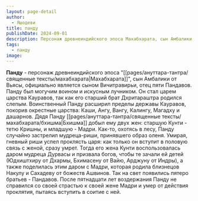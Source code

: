 ```yaml
---
layout: page-detail
author:
  - Яшодеви
title: панду
publishDate: 2024-09-01
description: Персонаж древнеиндийского эпоса Махабхарата, сын Амбалики от Вьясы, официально является сыном Вичитравирьи, отец пяти Пандавов. Панду был могучим воином и искусным лучником. Он стал царем царства Кауравов, так как его старший брат Дхритараштра родился слепым. Воинственный Панду расширил пределы державы Кауравов, покорив окрестные царства Каши, Ангу, Вангу, Калингу, Магадху и дашарнов. Дядя Панду Бхишма добыл ему двух жен старшую Кунти - тетю Кришны, и младшую - Мадри. Как-то, охотясь в лесу, Панду случайно застрелил мудреца-риши, принявшего образ оленя. Умирая, гневный риши успел проклясть царя как только он вступит в половую связь с женой, сразу умрет. Тогда его жена Кунти воспользовалась даром мудреца Дурвасы и призвала богов, чтобы те зачали ей детей (Юдхиштхиру от Дхармы, Бхимасену от Ваю, Арджуну от Индры), а также поделилась этим даром с Мадри, которая родила близнецов Накулу и Сахадеву от божеств Ашвинов. Так на свет появились пятеро братьев - Пандавов. После пятнадцати лет воздержания Панду не справился со своей страстью к своей жене Мадри и умер от действия проклятия, пытаясь вступить в соитие с ней.
tags:
  - панду
image:
---
```

**Панду** - персонаж древнеиндийского эпоса "[[pages/ануттара-тантра/священные тексты/махабхарата|Махабхарата]]", сын Амбалики от Вьясы, официально является сыном Вичитравирьи, отец пяти Пандавов. Панду был могучим воином и искусным лучником. Он стал царем царства Кауравов, так как его старший брат Дхритараштра родился слепым. Воинственный Панду расширил пределы державы Кауравов, покорив окрестные царства: Каши, Ангу, Вангу, Калингу, Магадху и дашарнов. Дядя Панду [[pages/ануттара-тантра/священные тексты/махабхарата/бхишма|Бхишма]] добыл ему двух жен: старшую Кунти - тетю Кришны, и младшую - Мадри. Как-то, охотясь в лесу, Панду случайно застрелил мудреца-риши, принявшего образ оленя. Умирая, гневный риши успел проклясть царя: как только он вступит в половую связь с женой, сразу умрет. Тогда его жена Кунти воспользовалась даром мудреца Дурвасы и призвала богов, чтобы те зачали ей детей (Юдхиштхиру от Дхармы, Бхимасену от Вайю, Арджуну от Индры), а также поделилась этим даром с Мадри, которая родила близнецов Накулу и Сахадеву от божеств Ашвинов. Так на свет появились пятеро братьев - Пандавов. После пятнадцати лет воздержания Панду не справился со своей страстью к своей жене Мадри и умер от действия проклятия, пытаясь вступить в соитие с ней.

